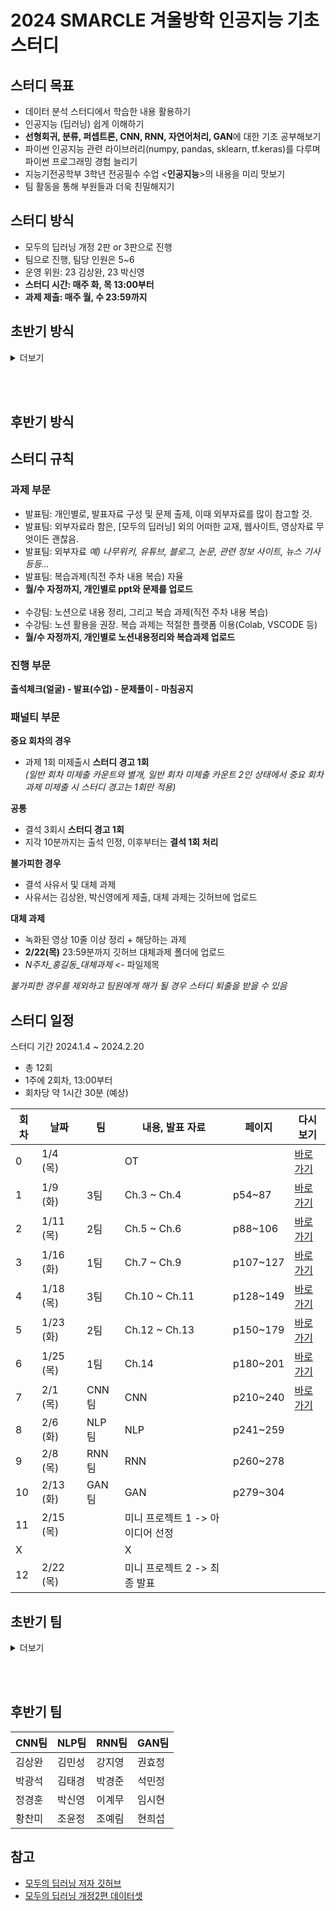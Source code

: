 # 2024 SMARCLE 겨울방학 인공지능 기초 스터디
## 스터디 목표
- 데이터 분석 스터디에서 학습한 내용 활용하기
- 인공지능 (딥러닝) 쉽게 이해하기
- **선형회귀, 분류, 퍼셉트론, CNN, RNN, 자연어처리, GAN**에 대한 기초 공부해보기
- 파이썬 인공지능 관련 라이브러리(numpy, pandas, sklearn, tf.keras)를 다루며 파이썬 프로그래밍 경험 늘리기
- 지능기전공학부 3학년 전공필수 수업 <**인공지능**>의 내용을 미리 맛보기
- 팀 활동을 통해 부원들과 더욱 친밀해지기
  
## 스터디 방식
- 모두의 딥러닝 개정 2판 or 3판으로 진행
- 팀으로 진행, 팀당 인원은 5~6
- 운영 위원: 23 김상완, 23 박신영
- **스터디 시간: 매주 화, 목 13:00부터**
- **과제 제출: 매주 월, 수 23:59까지**

## 초반기 방식
<details><summary>더보기</summary>
<p>

## 스터디 규칙
### 과제 부문
한 팀씩 돌아가며 맡은 주차의 내용을 발표하는 방식으로 진행
> 제출기한은 #스터디 방식 참고

**공통 과제**
- 복습: 직전 회차에서 출제된 문제 중 2개 선택하여 풀이 작성
- 발표팀은 자율, 수강팀은 필수

**발표팀의 과제**
- 해당 주차의 발표 자료 준비 (ppt)
  - *ppt에 너무 공들이지 말 것.
- 문제 출제
  - 한 명당 한 문제씩 출제(ex. 5명인 조는 5문항, 6명인 조는 6문항)
  - 풀이 시간이 약 5~10분 내외로 소요되는 난이도로 구성
- 복습과제(자율)

**수강팀의 과제**
- 교재 내용 정리하여 깃허브에 업로드 (노션 웹으로 공유 활용 가능)
- 복습과제(필수)

### 진행 부문
- 스터디 시작 30분 전에 5명 무작위 추첨, 당첨자는 당일 출제된 문제가 배정됨.
- 수업 진행
- 수업 종료 직후 당첨자 문제 풀이
- 출제자 해설
> 스터디 시간은 #스터디 방식 참고

*과제, 진행 부문은 더 좋은 방식이 채택될 경우 수정될 수 있음.*

### 패널티 부문
일반 회차 -> 1, 2, 3, 4, 5, 6회차   
중요 회차 -> 7, 8, 9, 10 ,11, 12회차

**일반 회차의 경우**
- 과제 3회 미제출시 **스터디 경고 1회**

</p>
</details>

<br/><br/>


## 후반기 방식

## 스터디 규칙

### 과제 부문
- 발표팀: 개인별로, 발표자료 구성 및 문제 출제, 이때 외부자료를 많이 참고할 것.
- 발표팀: 외부자료라 함은, [모두의 딥러닝] 외의 어떠한 교재, 웹사이트, 영상자료 무엇이든 괜찮음.
- 발표팀: 외부자료 *예) 나무위키, 유튜브, 블로그, 논문, 관련 정보 사이트, 뉴스 기사 등등...*
- 발표팀: 복습과제(직전 주차 내용 복습) 자율
- **월/수 자정까지, 개인별로 ppt와 문제를 업로드**
<br/><br/>
- 수강팀: 노션으로 내용 정리, 그리고 복습 과제(직전 주차 내용 복습)
- 수강팀: 노션 활용을 권장. 복습 과제는 적절한 플랫폼 이용(Colab, VSCODE 등)
- **월/수 자정까지, 개인별로 노션내용정리와 복습과제 업로드**

### 진행 부문
**출석체크(얼굴) - 발표(수업) - 문제풀이 - 마침공지**

### 패널티 부문

**중요 회차의 경우**
- 과제 1회 미제출시 **스터디 경고 1회**    
*(일반 회차 미제출 카운트와 별개, 일반 회차 미제출 카운트 2인 상태에서 중요 회차 과제 미제출 시 스터디 경고는 1회만 적용)*

**공통**
- 결석 3회시 **스터디 경고 1회**
- 지각 10분까지는 출석 인정, 이후부터는 **결석 1회 처리**

**불가피한 경우**
- 결석 사유서 및 대체 과제
- 사유서는 김상완, 박신영에게 제출, 대체 과제는 깃허브에 업로드

**대체 과제**
- 녹화된 영상 10줄 이상 정리 + 해당하는 과제
- **2/22(목)** 23:59분까지 깃허브 대체과제 폴더에 업로드
- *N주차_홍길동_대체과제* <- 파일제목

*불가피한 경우를 제외하고 팀원에게 해가 될 경우 스터디 퇴출을 받을 수 있음*


## 스터디 일정
스터디 기간 2024.1.4 ~ 2024.2.20
- 총 12회
- 1주에 2회차, 13:00부터
- 회차당 약 1시간 30분 (예상)
  
|회차|날짜|팀|내용, 발표 자료|페이지|다시보기|
|----|----|--|---------------|----|---------|
|0 |1/4 (목) | |OT| |[바로가기](https://youtu.be/8_iYA_R-TSU)|
|1 |1/9 (화) |3팀|Ch.3 ~ Ch.4 |p54~87|[바로가기](https://youtu.be/XRUf8qdlBJM)|
|2 |1/11 (목) |2팀|Ch.5 ~ Ch.6 |p88~106|[바로가기](https://youtu.be/eUEJL0IUpLo)|
|3 |1/16 (화) |1팀|Ch.7 ~ Ch.9 |p107~127|[바로가기](https://youtu.be/nglBT87lYG4)|
|4 |1/18 (목) |3팀|Ch.10 ~ Ch.11 |p128~149|[바로가기](https://youtu.be/6Pbrm_-iolY)|
|5 |1/23 (화) |2팀|Ch.12 ~ Ch.13 |p150~179|[바로가기](https://youtu.be/G8lKU1G2Brc)|
|6 |1/25 (목) |1팀|Ch.14 |p180~201|[바로가기](https://youtu.be/psztTFpuWbc) |
|7 |2/1 (목) |CNN팀|CNN |p210~240|[바로가기](https://youtu.be/aebb_MauIYw) |
|8 |2/6 (화) |NLP팀|NLP |p241~259| |
|9 |2/8 (목) |RNN팀|RNN |p260~278| |
|10 |2/13 (화) |GAN팀|GAN |p279~304| |
|11 |2/15 (목) | |미니 프로젝트 1 -> 아이디어 선정 || |
|X | | |X || |
|12 |2/22 (목) | |미니 프로젝트 2 -> 최종 발표 || |


## 초반기 팀
<details><summary>더보기</summary>
<p>
|1팀|2팀|3팀|
|---|---|---|
|김상완|강지영|김태경|
|박신영|김민성|박경준|
|임시현|이계무|박광석|
|조예림|현희섭|석민정|
|한은결|황찬미|조윤정|
|정경훈|||
</p>
</details>

<br/><br/>

## 후반기 팀
|CNN팀|NLP팀|RNN팀|GAN팀|
|---|---|---|---|
|김상완 |김민성 |강지영 |권효정 | 
|박광석 |김태경 |박경준 |석민정 | 
|정경훈 |박신영 |이계무 |임시현 | 
|황찬미 |조윤정 |조예림 |현희섭 | 

## 참고
- [모두의 딥러닝 저자 깃허브](https://github.com/taehojo/deeplearning)
- [모두의 딥러닝 개정2편 데이터셋](https://github.com/gilbutITbook/080228/tree/master/deeplearning/dataset)  

